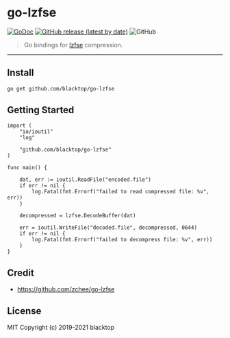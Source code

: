 # go-lzfse

[![GoDoc](https://godoc.org/github.com/blacktop/go-lzfse?status.svg)](https://godoc.org/github.com/blacktop/go-lzfse) [![GitHub release (latest by date)](https://img.shields.io/github/v/release/blacktop/go-lzfse)](https://github.com/blacktop/go-lzfse/releases/latest)
![GitHub](https://img.shields.io/github/license/blacktop/go-lzfse?color=blue)

> Go bindings for [lzfse](https://github.com/lzfse/lzfse) compression.

---

## Install

```bash
go get github.com/blacktop/go-lzfse
```

## Getting Started

```golang
import (
    "io/ioutil"
    "log"

    "github.com/blacktop/go-lzfse"
)

func main() {

    dat, err := ioutil.ReadFile("encoded.file")
    if err != nil {
        log.Fatal(fmt.Errorf("failed to read compressed file: %v", err))
    }

    decompressed = lzfse.DecodeBuffer(dat)

    err = ioutil.WriteFile("decoded.file", decompressed, 0644)
    if err != nil {
        log.Fatal(fmt.Errorf("failed to decompress file: %v", err))
    }
}
```

## Credit

- <https://github.com/zchee/go-lzfse>

## License

MIT Copyright (c) 2019-2021 blacktop
